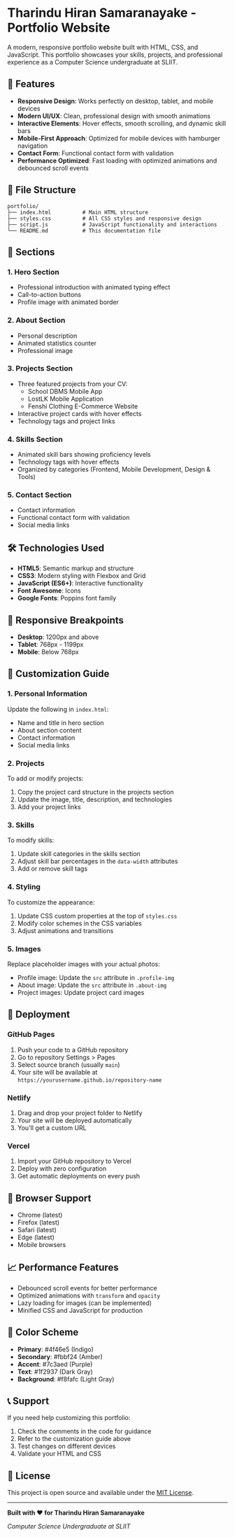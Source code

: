 # Tharindu Hiran Samaranayake - Portfolio Website

A modern, responsive portfolio website built with HTML, CSS, and JavaScript. This portfolio showcases your skills, projects, and professional experience as a Computer Science undergraduate at SLIIT.

## 🚀 Features

- **Responsive Design**: Works perfectly on desktop, tablet, and mobile devices
- **Modern UI/UX**: Clean, professional design with smooth animations
- **Interactive Elements**: Hover effects, smooth scrolling, and dynamic skill bars
- **Mobile-First Approach**: Optimized for mobile devices with hamburger navigation
- **Contact Form**: Functional contact form with validation
- **Performance Optimized**: Fast loading with optimized animations and debounced scroll events

## 📁 File Structure

```
portfolio/
├── index.html          # Main HTML structure
├── styles.css          # All CSS styles and responsive design
├── script.js           # JavaScript functionality and interactions
└── README.md           # This documentation file
```

## 🎨 Sections

### 1. Hero Section
- Professional introduction with animated typing effect
- Call-to-action buttons
- Profile image with animated border

### 2. About Section
- Personal description
- Animated statistics counter
- Professional image

### 3. Projects Section
- Three featured projects from your CV:
  - School DBMS Mobile App
  - LostLK Mobile Application
  - Fenshi Clothing E-Commerce Website
- Interactive project cards with hover effects
- Technology tags and project links

### 4. Skills Section
- Animated skill bars showing proficiency levels
- Technology tags with hover effects
- Organized by categories (Frontend, Mobile Development, Design & Tools)

### 5. Contact Section
- Contact information
- Functional contact form with validation
- Social media links

## 🛠️ Technologies Used

- **HTML5**: Semantic markup and structure
- **CSS3**: Modern styling with Flexbox and Grid
- **JavaScript (ES6+)**: Interactive functionality
- **Font Awesome**: Icons
- **Google Fonts**: Poppins font family

## 📱 Responsive Breakpoints

- **Desktop**: 1200px and above
- **Tablet**: 768px - 1199px
- **Mobile**: Below 768px

## 🎯 Customization Guide

### 1. Personal Information
Update the following in `index.html`:
- Name and title in hero section
- About section content
- Contact information
- Social media links

### 2. Projects
To add or modify projects:
1. Copy the project card structure in the projects section
2. Update the image, title, description, and technologies
3. Add your project links

### 3. Skills
To modify skills:
1. Update skill categories in the skills section
2. Adjust skill bar percentages in the `data-width` attributes
3. Add or remove skill tags

### 4. Styling
To customize the appearance:
1. Update CSS custom properties at the top of `styles.css`
2. Modify color schemes in the CSS variables
3. Adjust animations and transitions

### 5. Images
Replace placeholder images with your actual photos:
- Profile image: Update the `src` attribute in `.profile-img`
- About image: Update the `src` attribute in `.about-img`
- Project images: Update project card images

## 🚀 Deployment

### GitHub Pages
1. Push your code to a GitHub repository
2. Go to repository Settings > Pages
3. Select source branch (usually `main`)
4. Your site will be available at `https://yourusername.github.io/repository-name`

### Netlify
1. Drag and drop your project folder to Netlify
2. Your site will be deployed automatically
3. You'll get a custom URL

### Vercel
1. Import your GitHub repository to Vercel
2. Deploy with zero configuration
3. Get automatic deployments on every push

## 🔧 Browser Support

- Chrome (latest)
- Firefox (latest)
- Safari (latest)
- Edge (latest)
- Mobile browsers

## 📈 Performance Features

- Debounced scroll events for better performance
- Optimized animations with `transform` and `opacity`
- Lazy loading for images (can be implemented)
- Minified CSS and JavaScript for production

## 🎨 Color Scheme

- **Primary**: #4f46e5 (Indigo)
- **Secondary**: #fbbf24 (Amber)
- **Accent**: #7c3aed (Purple)
- **Text**: #1f2937 (Dark Gray)
- **Background**: #f8fafc (Light Gray)

## 📞 Support

If you need help customizing this portfolio:

1. Check the comments in the code for guidance
2. Refer to the customization guide above
3. Test changes on different devices
4. Validate your HTML and CSS

## 📄 License

This project is open source and available under the [MIT License](LICENSE).

---

**Built with ❤️ for Tharindu Hiran Samaranayake**

*Computer Science Undergraduate at SLIIT*
